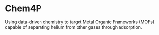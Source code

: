 # Chem4P
Using data-driven chemistry to target Metal Organic Frameworks (MOFs) capable of separating helium from other gases through adsorption.
